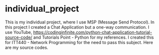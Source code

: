 # individual_project

This is my individual project, where I use MSP (Message Send Protocol). In this project I created a Chat Application but a one-way communication.
I use YouTube, https://codinginfinite.com/python-chat-application-tutorial-source-code/ and Tutorials Point - Python for my references.
I created this for ITT440 - Network Programming for the need to pass this subject. Here are my source codes.
